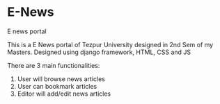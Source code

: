 # E-News
E news portal


This is a E News portal of Tezpur University designed in 2nd Sem of my Masters. Designed using django framework, HTML, CSS and JS

There are 3 main functionalities:

1. User will browse news articles
2. User can bookmark articles
3. Editor will add/edit news articles
